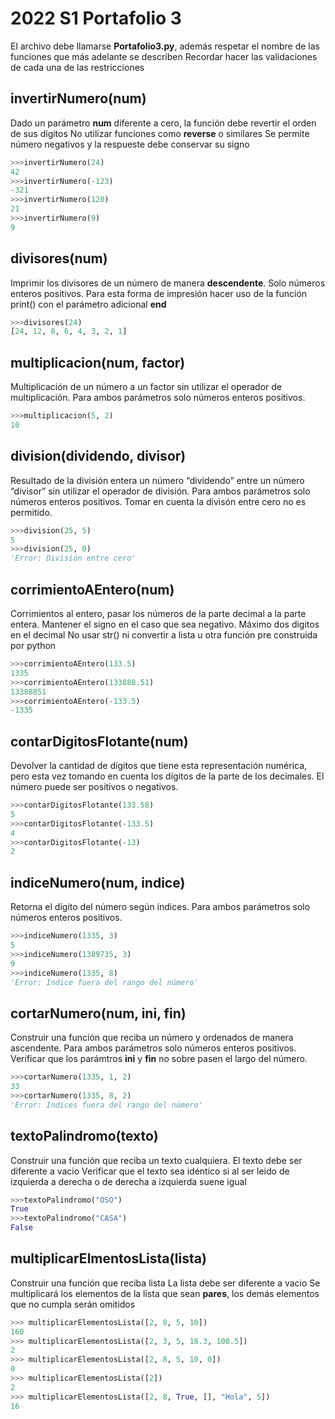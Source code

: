 # 2022 S1 Portafolio 3

El archivo debe llamarse **Portafolio3.py**, además respetar el nombre de las funciones que más adelante se describen
Recordar hacer las validaciones de cada una de las restricciones

## invertirNumero(num)
Dado un parámetro **num** diferente a cero, la función debe revertir el orden de sus dígitos
No utilizar funciones como **reverse** o similares
Se permite número negativos y la respueste debe conservar su signo
```python
>>>invertirNumero(24)
42
>>>invertirNumero(-123)
-321
>>>invertirNumero(120)
21
>>>invertirNumero(9)
9
```

## divisores(num)
Imprimir los divisores de un número de manera **descendente**.
Solo números enteros positivos.
Para esta forma de impresión hacer uso de la función print() con el parámetro adicional **end**

```python
>>>divisores(24)
[24, 12, 8, 6, 4, 3, 2, 1]
```

## multiplicacion(num, factor)  
Multiplicación de un número  a un factor sin utilizar el operador de multiplicación.
Para ambos parámetros solo números enteros positivos.

```python
>>>multiplicacion(5, 2)
10
```

## division(dividendo, divisor)
Resultado de la división entera un número “dividendo” entre un número “divisor” sin utilizar el operador de división.
Para ambos parámetros solo números enteros positivos.
Tomar en cuenta la divisón entre cero no es permitido.

```python
>>>division(25, 5)
5
>>>division(25, 0)
'Error: División entre cero'  
```

## corrimientoAEntero(num)
Corrimientos al entero, pasar los números de la parte decimal a la parte entera.
Mantener el signo en el caso que sea negativo.
Máximo dos digitos en el decimal
No usar str() ni convertir a lista u otra función pre construida por python

```python
>>>corrimientoAEntero(133.5)   
1335
>>>corrimientoAEntero(133888.51)   
13388851
>>>corrimientoAEntero(-133.5)   
-1335
```
## contarDigitosFlotante(num)
Devolver la cantidad de dígitos que tiene esta representación numérica, pero esta vez tomando en cuenta los dígitos de la parte de los decimales. 
El número puede ser positivos o negativos.
```python
>>>contarDigitosFlotante(133.58)
5
>>>contarDigitosFlotante(-133.5)
4
>>>contarDigitosFlotante(-13)
2
```
## indiceNumero(num, indice)
Retorna el dígito del número según índices.
Para ambos parámetros solo números enteros positivos.
```python
>>>indiceNumero(1335, 3)  	
5
>>>indiceNumero(1389735, 3)  	
9
>>>indiceNumero(1335, 8)
'Error: Indice fuera del rango del número'
```
## cortarNumero(num, ini, fin)
Construir una función que reciba un número y ordenados de manera ascendente.
Para ambos parámetros solo números enteros positivos.
Verificar que los parámtros **ini** y **fin** no sobre pasen el largo del número.
```python
>>>cortarNumero(1335, 1, 2)
33
>>>cortarNumero(1335, 8, 2)
'Error: Indices fuera del rango del número'
```

## textoPalindromo(texto)
Construir una función que reciba un texto cualquiera.
El texto debe ser diferente a vacio
Verificar que el texto sea idéntico si al ser leido de izquierda a derecha o de derecha a izquierda suene igual
```python
>>>textoPalindromo("OSO")
True
>>>textoPalindromo("CASA")
False
```

## multiplicarElmentosLista(lista)
Construir una función que reciba lista 
La lista debe ser diferente a vacio
Se multiplicará los elementos de la lista que sean **pares**, los demás elementos que no cumpla serán omitidos

```python
>>> multiplicarElementosLista([2, 8, 5, 10])
160
>>> multiplicarElementosLista([2, 3, 5, 18.3, 100.5])
2
>>> multiplicarElementosLista([2, 8, 5, 10, 0])
0
>>> multiplicarElementosLista([2])
2
>>> multiplicarElementosLista([2, 8, True, [], "Hola", 5])
16
```
